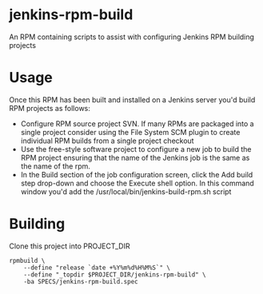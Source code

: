 jenkins-rpm-build
=================

An RPM containing scripts to assist with configuring Jenkins RPM building projects


Usage
=================
Once this RPM has been built and installed on a Jenkins server you'd build RPM projects
as follows:

* Configure RPM source project SVN. If many RPMs are packaged into a single project consider
  using the File System SCM plugin to create individual RPM builds from a single project checkout
* Use the free-style software project to configure a new job to build the RPM project ensuring
  that the name of the Jenkins job is the same as the name of the rpm.
* In the Build section of the job configuration screen, click the Add build step drop-down and choose
  the Execute shell option. In this command window you'd add the /usr/local/bin/jenkins-build-rpm.sh script


Building
=================
Clone this project into PROJECT_DIR

    rpmbuild \
        --define "release `date +%Y%m%d%H%M%S`" \
        --define "_topdir $PROJECT_DIR/jenkins-rpm-build" \
        -ba SPECS/jenkins-rpm-build.spec
